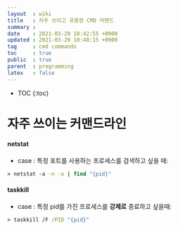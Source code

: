```yaml
---
layout  : wiki
title   : 자주 쓰이고 유용한 CMD 커맨드
summary : 
date    : 2021-03-29 10:42:55 +0900
updated : 2021-03-29 10:48:15 +0900
tag     : cmd commands
toc     : true
public  : true
parent  : programming
latex   : false
---
```

* TOC
{:toc}

# 자주 쓰이는 커맨드라인
#### netstat
* case : 특정 포트를 사용하는 프로세스를 검색하고 싶을 때:

```cmd
> netstat -a -n -o | find "{pid}"
```

#### taskkill
* case : 특정 pid를 가진 프로세스를 **강제로** 종료하고 싶을때:

```cmd
> taskkill /F /PID "{pid}"
```
